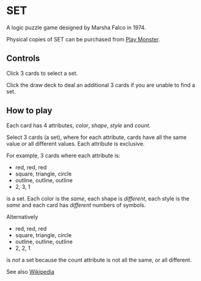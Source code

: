 SET
==

A logic puzzle game designed by Marsha Falco in 1974.

Physical copies of SET can be purchased from [Play
Monster](https://www.playmonster.com/product/set/).

Controls
--

Click 3 cards to select a set.

Click the draw deck to deal an additional 3 cards if you are unable to find a
set.

How to play
--

Each card has 4 attributes, *color*, *shape*, *style* and *count*.

Select 3 cards (a set), where for each attribute, cards have all the same value
*or* all different values. Each attribute is exclusive.

For example, 3 cards where each attribute is:

- red, red, red
- square, triangle, circle
- outline, outline, outline
- 2, 3, 1

is a set. Each color is the *same*, each shape is *different*, each style is
the *same* and each card has *different* numbers of symbols.

Alternatively

- red, red, red
- square, triangle, circle
- outline, outline, outline
- 2, 2, 1

is *not* a set because the count attribute is not all the same, or all different.

See also [Wikipedia](https://en.wikipedia.org/wiki/Set_(card_game))
